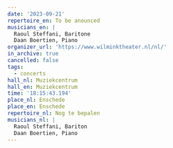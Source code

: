 ```yaml
---
date: '2023-09-21'
repertoire_en: To be anounced
musicians_en: |
  Raoul Steffani, Baritone
  Daan Boertien, Piano
organizer_url: 'https://www.wilminktheater.nl/nl/'
in_archive: true
cancelled: false
tags:
  - concerts
hall_nl: Muziekcentrum
hall_en: Muziekcentrum
time: '18:15:43.194'
place_nl: Enschede
place_en: Enschede
repertoire_nl: Nog te bepalen
musicians_nl: |
  Raoul Steffani, Bariton
  Daan Boertien, Piano
---
```


